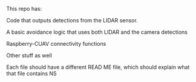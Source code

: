 This repo has:

Code that outputs detections from the LIDAR sensor.

A basic avoidance logic that uses both LIDAR and the camera detections

Raspberry-CUAV connectivity functions

Other stuff as well

Each file should have a different READ ME file, which should explain what that file contains
NS
